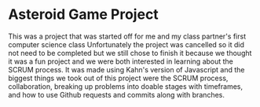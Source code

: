 # Asteroid Game Project
This was a project that was started off for me and my class partner's first computer science class
Unfortunately the project was cancelled so it did not need to be completed but we still chose to finish it because we thought it was a fun project and we were both interested in learning about the SCRUM process.
It was made using Kahn's version of Javascript and the biggest things we took out of this project were the SCRUM process, collaboration, breaking up problems into doable stages with timeframes, and how to use Github requests and commits along with branches.
